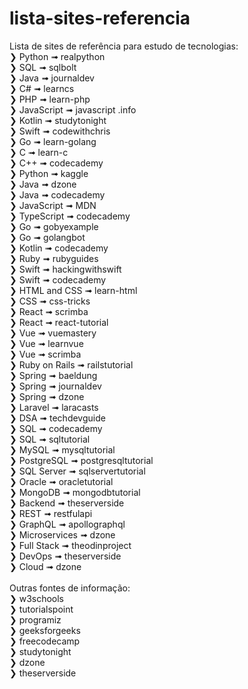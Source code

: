 # lista-sites-referencia
Lista de sites de referência para estudo de tecnologias:<br />
❯ Python ➟ realpython <br />
❯ SQL ➟ sqlbolt <br />
❯ Java ➟ journaldev <br />
❯ C# ➟ learncs <br />
❯ PHP ➟ learn-php <br />
❯ JavaScript ➟ javascript .info <br />
❯ Kotlin ➟ studytonight <br />
❯ Swift ➟ codewithchris <br />
❯ Go ➟ learn-golang <br />
❯ C ➟ learn-c <br />
❯ C++ ➟ codecademy <br />
❯ Python ➟ kaggle <br />
❯ Java ➟ dzone <br />
❯ Java ➟ codecademy <br />
❯ JavaScript ➟ MDN <br />
❯ TypeScript ➟ codecademy <br />
❯ Go ➟ gobyexample <br />
❯ Go ➟ golangbot <br />
❯ Kotlin ➟ codecademy <br />
❯ Ruby ➟ rubyguides <br />
❯ Swift ➟ hackingwithswift <br />
❯ Swift ➟ codecademy <br />
❯ HTML and CSS ➟ learn-html <br />
❯ CSS ➟ css-tricks <br />
❯ React ➟ scrimba <br />
❯ React ➟ react-tutorial <br />
❯ Vue ➟ vuemastery <br />
❯ Vue ➟ learnvue <br />
❯ Vue ➟ scrimba <br />
❯ Ruby on Rails ➟ railstutorial <br />
❯ Spring ➟ baeldung <br />
❯ Spring ➟ journaldev <br />
❯ Spring ➟ dzone <br />
❯ Laravel ➟ laracasts <br />
❯ DSA ➟ techdevguide <br />
❯ SQL ➟ codecademy <br />
❯ SQL ➟ sqltutorial <br />
❯ MySQL ➟ mysqltutorial <br />
❯ PostgreSQL ➟ postgresqltutorial <br />
❯ SQL Server ➟ sqlservertutorial <br />
❯ Oracle ➟ oracletutorial <br />
❯ MongoDB ➟ mongodbtutorial <br />
❯ Backend ➟ theserverside <br />
❯ REST ➟ restfulapi <br />
❯ GraphQL ➟ apollographql <br />
❯ Microservices ➟ dzone <br />
❯ Full Stack ➟ theodinproject <br />
❯ DevOps ➟ theserverside <br />
❯ Cloud ➟ dzone <br /><br />
Outras fontes de informação: <br />
❯ w3schools <br />
❯ tutorialspoint <br />
❯ programiz <br />
❯ geeksforgeeks <br />
❯ freecodecamp <br />
❯ studytonight <br />
❯ dzone <br />
❯ theserverside <br />
